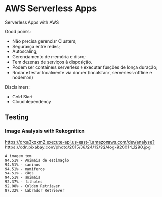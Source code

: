 # AWS Serverless Apps
Serverless Apps with AWS

Good points:

- Não precisa gerenciar Clusters;
- Segurança entre redes;
- Autoscaling;
- Gerenciamento de memória e disco;
- Tem dezenas de serviços à disposição.
- Podem ser containers serverless e executar funções de longa duração;
- Rodar e testar localmente via docker (localstack, serverless-offline e nodemon)

Disclaimers:

- Cold Start
- Cloud dependency

## Testing

### Image Analysis with Rekognition 

https://drqa3kqxm2.execute-api.us-east-1.amazonaws.com/dev/analyse?https://cdn.pixabay.com/photo/2015/06/24/13/32/dog-820014_1280.jpg


```
A imagem tem
94.51% - Animais de estimação
94.51% - caninos
94.51% - mamíferos
94.51% - cães
94.51% - animais
92.37% - filhotes
92.08% - Golden Retriever
87.32% - Labrador Retriever
```
